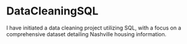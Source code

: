 # DataCleaningSQL
 I have initiated a data cleaning project utilizing SQL, with a focus on a comprehensive dataset detailing Nashville housing information.
